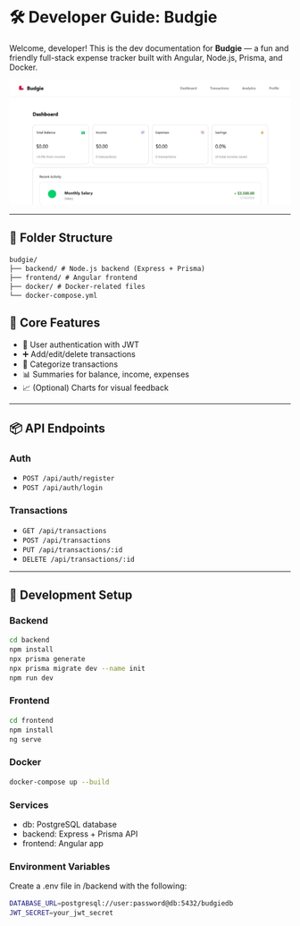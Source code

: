# 🛠️ Developer Guide: Budgie

Welcome, developer! This is the dev documentation for **Budgie** — a fun and friendly full-stack expense tracker built with Angular, Node.js, Prisma, and Docker.

![preview](image/README-DEV/preview.png)

---

## 📁 Folder Structure
```
budgie/
├── backend/ # Node.js backend (Express + Prisma)
├── frontend/ # Angular frontend
├── docker/ # Docker-related files
└── docker-compose.yml
```

## 🌟 Core Features

- 🔐 User authentication with JWT
- ➕ Add/edit/delete transactions
- 📁 Categorize transactions
- 📊 Summaries for balance, income, expenses
- 📈 (Optional) Charts for visual feedback

---

## 📦 API Endpoints

### Auth
- `POST /api/auth/register`
- `POST /api/auth/login`

### Transactions
- `GET /api/transactions`
- `POST /api/transactions`
- `PUT /api/transactions/:id`
- `DELETE /api/transactions/:id`

---

## 🔧 Development Setup

### Backend

```bash
cd backend
npm install
npx prisma generate
npx prisma migrate dev --name init
npm run dev
```

### Frontend

```bash
cd frontend
npm install
ng serve
```

### Docker
```bash
docker-compose up --build
```

### Services
- db: PostgreSQL database
- backend: Express + Prisma API
- frontend: Angular app

### Environment Variables
Create a .env file in /backend with the following:

``` bash
DATABASE_URL=postgresql://user:password@db:5432/budgiedb
JWT_SECRET=your_jwt_secret
```